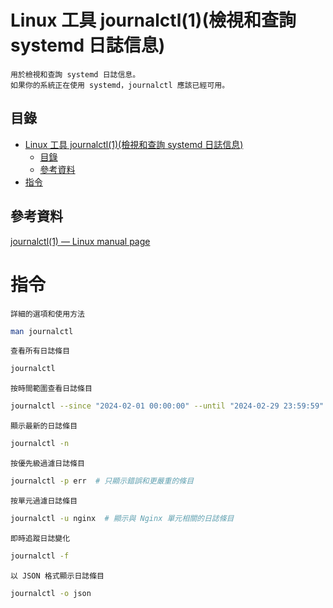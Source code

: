 # Linux 工具 journalctl(1)(檢視和查詢 systemd 日誌信息)

```
用於檢視和查詢 systemd 日誌信息。
如果你的系統正在使用 systemd，journalctl 應該已經可用。
```

## 目錄

- [Linux 工具 journalctl(1)(檢視和查詢 systemd 日誌信息)](#linux-工具-journalctl1檢視和查詢-systemd-日誌信息)
  - [目錄](#目錄)
  - [參考資料](#參考資料)
- [指令](#指令)

## 參考資料

[journalctl(1) — Linux manual page](https://www.man7.org/linux/man-pages/man1/journalctl.1.html)

# 指令

`詳細的選項和使用方法`

```bash
man journalctl
```

`查看所有日誌條目`

```bash
journalctl
```

`按時間範圍查看日誌條目`

```bash
journalctl --since "2024-02-01 00:00:00" --until "2024-02-29 23:59:59"
```

`顯示最新的日誌條目`

```bash
journalctl -n
```

`按優先級過濾日誌條目`

```bash
journalctl -p err  # 只顯示錯誤和更嚴重的條目
```

`按單元過濾日誌條目`

```bash
journalctl -u nginx  # 顯示與 Nginx 單元相關的日誌條目
```

`即時追蹤日誌變化`

```bash
journalctl -f
```

`以 JSON 格式顯示日誌條目`

```bash
journalctl -o json
```
